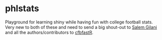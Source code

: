 # phlstats
Playground for learning shiny while having fun with college football stats. Very new to both of these and need to send a big shout-out to 
[Salem Gilani](https://twitter.com/saiemgilani) and all the authors/contributors to [cfbfastR](https://saiemgilani.github.io/cfbfastR/index.html).